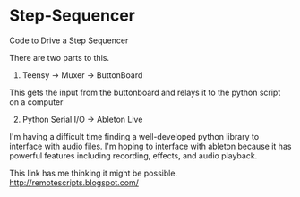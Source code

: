 # Step-Sequencer
Code to Drive a Step Sequencer

There are two parts to this.

1) Teensy -> Muxer -> ButtonBoard

This gets the input from the buttonboard and relays it to the python script on a computer

2) Python Serial I/O -> Ableton Live

I'm having a difficult time finding a well-developed python library to interface with audio files. I'm hoping to interface with ableton because it has powerful features including recording, effects, and audio playback. 

This link has me thinking it might be possible. http://remotescripts.blogspot.com/
